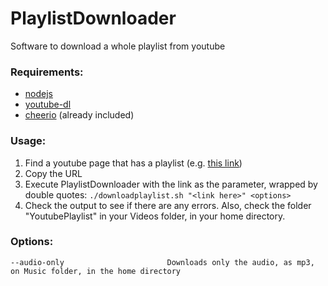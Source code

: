 # PlaylistDownloader
Software to download a whole playlist from youtube

### Requirements:
- [nodejs](https://nodejs.org/)
- [youtube-dl](https://github.com/rg3/youtube-dl/)
- [cheerio](https://github.com/cheeriojs/cheerio) (already included)

### Usage:
1. Find a youtube page that has a playlist (e.g. [this link](https://www.youtube.com/watch?list=RD8gvJX_L71bs&v=n3Go8ub9a1k))
2. Copy the URL
3. Execute PlaylistDownloader with the link as the parameter, wrapped by double quotes: `./downloadplaylist.sh "<link here>" <options>`
4. Check the output to see if there are any errors. Also, check the folder "YoutubePlaylist" in your Videos folder, in your home directory.

### Options:
    --audio-only                       Downloads only the audio, as mp3, on Music folder, in the home directory

